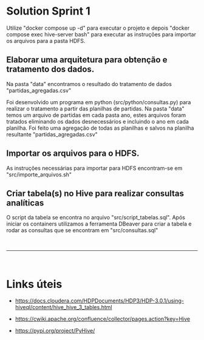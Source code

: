 # Solution Sprint 1

Utilize "docker compose up -d" para executar o projeto e depois "docker compose exec hive-server bash" para executar as instruções para importar os arquivos para a pasta HDFS.

## Elaborar uma arquitetura para obtenção e tratamento dos dados.

Na pasta "data" encontramos o resultado do tratamento de dados "partidas_agregadas.csv"

Foi desenvolvido um programa em python (src/python/consultas.py) para realizar o tratamento a partir das planilhas de partidas. Na pasta "data" temos um arquivo de partidas em cada pasta ano, estes arquivos foram tratados eliminando os dados desnecessários e incluindo o ano em cada planilha. Foi feito uma agregação de todas as planilhas e salvos na planilha resultante "partidas_agregadas.csv"

## Importar os arquivos para o HDFS.
As instruções necessárias para importar para HDFS encontram-se em "src/importe_arquivos.sh"

## Criar tabela(s) no Hive para realizar consultas analíticas
O script da tabela se encontra no arquivo "src/script_tabelas.sql". Após iniciar os containers utilizamos a ferramenta DBeaver para criar a tabela e rodar as consultas que se encontram em "src/consultas.sql"

<br><hr><br>

# Links úteis
* https://docs.cloudera.com/HDPDocuments/HDP3/HDP-3.0.1/using-hiveql/content/hive_hive_3_tables.html

* https://cwiki.apache.org/confluence/collector/pages.action?key=Hive

* https://pypi.org/project/PyHive/